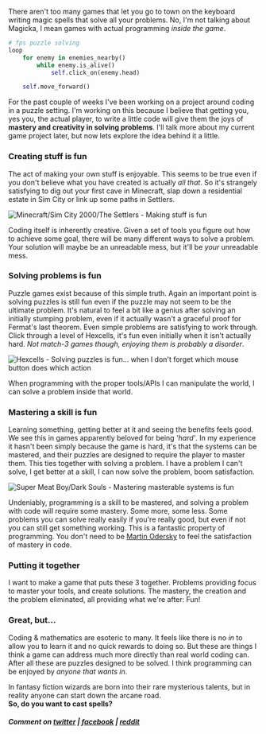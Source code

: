 There aren't too many games that let you go to town on the keyboard writing magic spells that solve all your problems. No, I'm not talking about Magicka, I mean games with actual programming *inside the game*.

```python
# fps puzzle solving
loop
    for enemy in enemies_nearby()
        while enemy.is_alive()
            self.click_on(enemy.head)

    self.move_forward()
```

For the past couple of weeks I've been working on a project around coding in a puzzle setting. I'm working on this because I believe that getting you, yes you, the actual player, to write a little code will give them the joys of **mastery and creativity in solving problems**. I'll talk more about my current game project later, but now lets explore the idea behind it a little.

### Creating stuff is fun
The act of making your own stuff is enjoyable. This seems to be true even if you don't believe what you have created is actually *all that*. So it's strangely satisfying to dig out your first cave in Minecraft, slap down a residential estate in Sim City or link up some paths in Settlers.

![](/assets/code-in-game/creating-is-fun.jpg "Minecraft/Sim City 2000/The Settlers - Making stuff is fun")

Coding itself is inherently creative. Given a set of tools you figure out how to achieve some goal, there will be many different ways to solve a problem. Your solution will maybe be an unreadable mess, but it'll be *your* unreadable mess.

### Solving problems is fun
Puzzle games exist because of this simple truth. Again an important point is solving puzzles is still fun even if the puzzle may not seem to be the ultimate problem. It's natural to feel a bit like a genius after solving an initially stumping problem, even if it actually wasn't a graceful proof for Fermat's last theorem. Even simple problems are satisfying to work through. Click through a level of Hexcells, it's fun even initially when it isn't actually hard. *Not match-3 games though, enjoying them is probably a disorder*.

![](/assets/code-in-game/solving-is-fun.jpg "Hexcells - Solving puzzles is fun... when I don't forget which mouse button does which action")

When programming with the proper tools/APIs I can manipulate the world, I can solve a problem inside that world.

### Mastering a skill is fun
Learning something, getting better at it and seeing the benefits feels good. We see this in games apparently beloved for being *'hard'*. In my experience it hasn't been simply because the game is hard, it's that the systems can be mastered, and their puzzles are designed to require the player to master them. This ties together with solving a problem. I have a problem I can't solve, I get better at a skill, I can now solve the problem, boom satisfaction.

![](/assets/code-in-game/mastery-is-fun.jpg "Super Meat Boy/Dark Souls - Mastering masterable systems is fun")

Undeniably, programming is a skill to be mastered, and solving a problem with code will require some mastery. Some more, some less. Some problems you can solve really easily if you're really good, but even if not you can still get something working. This is a fantastic property of programming. You don't need to be [Martin Odersky](https://en.wikipedia.org/wiki/Martin_Odersky) to feel the satisfaction of mastery in code.

### Putting it together
I want to make a game that puts these 3 together. Problems providing focus to master your tools, and create solutions. The mastery, the creation and the problem eliminated, all providing what we're after: Fun!

### Great, but...
Coding & mathematics are esoteric to many. It feels like there is no *in* to allow you to learn it and no quick rewards to doing so. But these are things I think a game can address much more directly than real world coding can. After all these are puzzles designed to be solved. I think programming can be enjoyed by *anyone that wants in*.

In fantasy fiction wizards are born into their rare mysterious talents, but in reality anyone can start down the arcane road.<br/> **So, do you want to cast spells?**

##### Comment on [twitter](https://twitter.com/bigabgames/status/880794135422263296) | [facebook](https://www.facebook.com/bigabgames/posts/1489197901167592) | [reddit](https://www.reddit.com/r/devblogs/comments/6kg978/that_guy_that_quit_his_job_to_make_games_coding)
